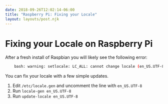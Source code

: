 ```yaml
---
date: 2018-09-26T12:02:14-06:00
title: "Raspberry Pi: Fixing your Locale"
layout: layouts/post.njk
---
```


# Fixing your Locale on Raspberry Pi

After a fresh install of Raspbian you will likely see the following error:
```bash
    bash: warning: setlocale: LC_ALL: cannot change locale (en_US.UTF-8)
```
You can fix your locale with a few simple updates.

1. Edit `/etc/locale.gen` and uncomment the line with `en_US.UTF-8`
2. Run `locale-gen en_US.UTF-8`
3. Run `update-locale en_US.UTF-8`